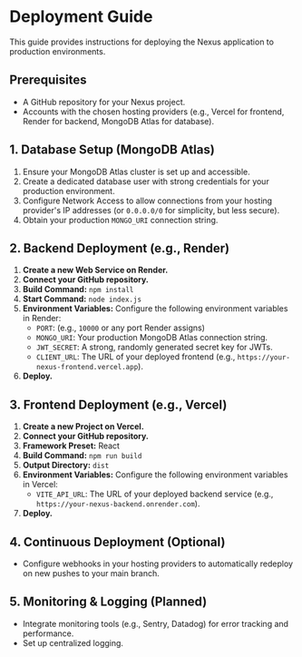 # Deployment Guide

This guide provides instructions for deploying the Nexus application to production environments.

## Prerequisites
- A GitHub repository for your Nexus project.
- Accounts with the chosen hosting providers (e.g., Vercel for frontend, Render for backend, MongoDB Atlas for database).

## 1. Database Setup (MongoDB Atlas)
1.  Ensure your MongoDB Atlas cluster is set up and accessible.
2.  Create a dedicated database user with strong credentials for your production environment.
3.  Configure Network Access to allow connections from your hosting provider's IP addresses (or `0.0.0.0/0` for simplicity, but less secure).
4.  Obtain your production `MONGO_URI` connection string.

## 2. Backend Deployment (e.g., Render)
1.  **Create a new Web Service on Render.**
2.  **Connect your GitHub repository.**
3.  **Build Command:** `npm install`
4.  **Start Command:** `node index.js`
5.  **Environment Variables:** Configure the following environment variables in Render:
    - `PORT`: (e.g., `10000` or any port Render assigns)
    - `MONGO_URI`: Your production MongoDB Atlas connection string.
    - `JWT_SECRET`: A strong, randomly generated secret key for JWTs.
    - `CLIENT_URL`: The URL of your deployed frontend (e.g., `https://your-nexus-frontend.vercel.app`).
6.  **Deploy.**

## 3. Frontend Deployment (e.g., Vercel)
1.  **Create a new Project on Vercel.**
2.  **Connect your GitHub repository.**
3.  **Framework Preset:** React
4.  **Build Command:** `npm run build`
5.  **Output Directory:** `dist`
6.  **Environment Variables:** Configure the following environment variables in Vercel:
    - `VITE_API_URL`: The URL of your deployed backend service (e.g., `https://your-nexus-backend.onrender.com`).
7.  **Deploy.**

## 4. Continuous Deployment (Optional)
- Configure webhooks in your hosting providers to automatically redeploy on new pushes to your main branch.

## 5. Monitoring & Logging (Planned)
- Integrate monitoring tools (e.g., Sentry, Datadog) for error tracking and performance.
- Set up centralized logging.
